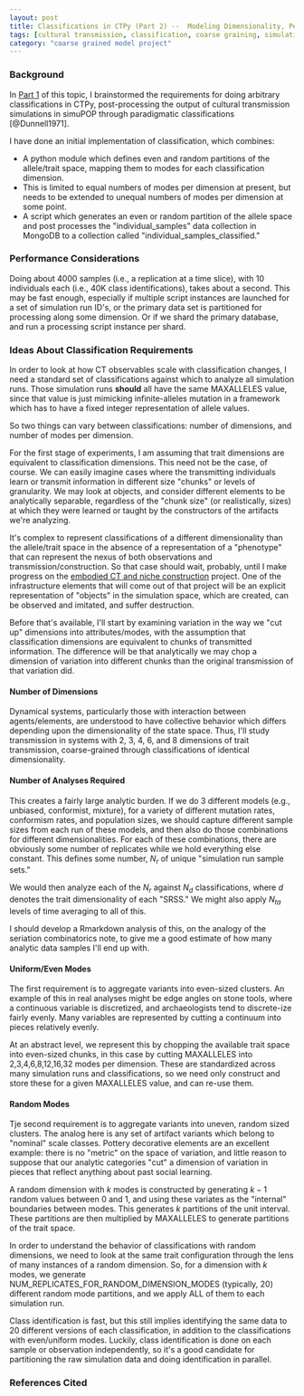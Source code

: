 ```yaml
---
layout: post
title: Classifications in CTPy (Part 2) --  Modeling Dimensionality, Performance
tags: [cultural transmission, classification, coarse graining, simulation, ctpy]
category: "coarse grained model project"
---
```


### Background ###

In [Part 1](/coarse%20grained%20model%20project/2013/07/13/ctpy-classification-designs.html) of this topic, I brainstormed the requirements for doing arbitrary classifications in CTPy, post-processing the output of cultural transmission simulations in simuPOP through paradigmatic classifications [@Dunnell1971].  

I have done an initial implementation of classification, which combines:

* A python module which defines even and random partitions of the allele/trait space, mapping them to modes for each classification dimension.
* This is limited to equal numbers of modes per dimension at present, but needs to be extended to unequal numbers of modes per dimension at some point.
* A script which generates an even or random partition of the allele space and post processes the "individual_samples" data collection in MongoDB to a collection called "individual_samples_classified."  


### Performance Considerations ###

Doing about 4000 samples (i.e., a replication at a time slice), with 10 individuals each (i.e., 40K class identifications), takes about a second.  This may be fast enough, especially if multiple script instances are launched for a set of simulation run ID's, or the primary data set is partitioned for processing along some dimension.  Or if we shard the primary database, and run a processing script instance per shard.  


### Ideas About Classification Requirements ###

In order to look at how CT observables scale with classification changes, I need a standard set of classifications against which to analyze all simulation runs.  Those simulation runs **should** all have the same MAXALLELES value, since that value is just mimicking infinite-alleles mutation in a framework which has to have a fixed integer representation of allele values.  

So two things can vary between classifications:  number of dimensions, and number of modes per dimension.  

For the first stage of experiments, I am assuming that trait dimensions are equivalent to classification dimensions.  This need not be the case, of course.  We can easily imagine cases where the transmitting individuals learn or transmit information in different size "chunks" or levels of granularity.  We may look at objects, and consider different elements to be analytically separable, regardless of the "chunk size" (or realistically, sizes) at which they were learned or taught by the constructors of the artifacts we're analyzing.  

It's complex to represent classifications of a different dimensionality than the allele/trait space in the absence of a representation of a "phenotype" that can represent the nexus of both observations and transmission/construction.  So that case should wait, probably, until I make progress on the [embodied CT and niche construction](/projects/nicheconstruction/) project.  One of the infrastructure elements that will come out of that project will be an explicit representation of "objects" in the simulation space, which are created, can be observed and imitated, and suffer destruction.  

Before that's available, I'll start by examining variation in the way we "cut up" dimensions into attributes/modes, with the assumption that classification dimensions are equivalent to chunks of transmitted information.  The difference will be that analytically we may chop a dimension of variation into different chunks than the original transmission of that variation did.   

#### Number of Dimensions ####

Dynamical systems, particularly those with interaction between agents/elements, are understood to have collective behavior which differs depending upon the dimensionality of the state space.  Thus, I'll study transmission in systems with 2, 3, 4, 6, and 8 dimensions of trait transmission, coarse-grained through classifications of identical dimensionality.  

#### Number of Analyses Required ####

This creates a fairly large analytic burden.  If we do 3 different models (e.g., unbiased, conformist, mixture), for a variety of different mutation rates, conformism rates, and population sizes, we should capture different sample sizes from each run of these models, and then also do those combinations for different dimensionalities.  For each of these combinations, there are obviously some number of replicates while we hold everything else constant.  This defines some number, $N_r$ of unique "simulation run sample sets."

We would then analyze each of the $N_r$ against $N_d$ classifications, where $d$ denotes the trait dimensionality of each "SRSS."  We might also apply $N_{ta}$ levels of time averaging to all of this.  

I should develop a Rmarkdown analysis of this, on the analogy of the seriation combinatorics note, to give me a good estimate of how many analytic data samples I'll end up with.  


#### Uniform/Even Modes ####

The first requirement is to aggregate variants into even-sized clusters.  An example of this in real analyses might be edge angles on stone tools, where a continuous variable is discretized, and archaeologists tend to discrete-ize fairly evenly. Many variables are represented by cutting a continuum into pieces relatively evenly.  

At an abstract level, we represent this by chopping the available trait space into even-sized chunks, in this case by cutting MAXALLELES into 2,3,4,6,8,12,16,32 modes per dimension.  These are standardized across many simulation runs and classifications, so we need only construct and store these for a given MAXALLELES value, and can re-use them.  

#### Random Modes ####

Tje second requirement is to aggregate variants into uneven, random sized clusters.  The analog here is any set of artifact variants which belong to "nominal" scale classes. Pottery decorative elements are an excellent example:  there is no "metric" on the space of variation, and little reason to suppose that our analytic categories "cut" a dimension of variation in pieces that reflect anything about past social learning.  

A random dimension with $k$ modes is constructed by generating $k-1$ random values between 0 and 1, and using these variates as the "internal" boundaries between modes.  This generates $k$ partitions of the unit interval.  These partitions are then multiplied by MAXALLELES to generate partitions of the trait space.  

In order to understand the behavior of classifications with random dimensions, we need to look at the same trait configuration through the lens of many instances of a random dimension.  So, for a dimension with $k$ modes, we generate NUM_REPLICATES_FOR_RANDOM_DIMENSION_MODES (typically, 20) different random mode partitions, and we apply ALL of them to each simulation run.  

Class identification is fast, but this still implies identifying the same data to 20 different versions of each classification, in addition to the classifications with even/uniform modes.  Luckily, class identification is done on each sample or observation independently, so it's a good candidate for partitioning the raw simulation data and doing identification in parallel.  

### References Cited ###



